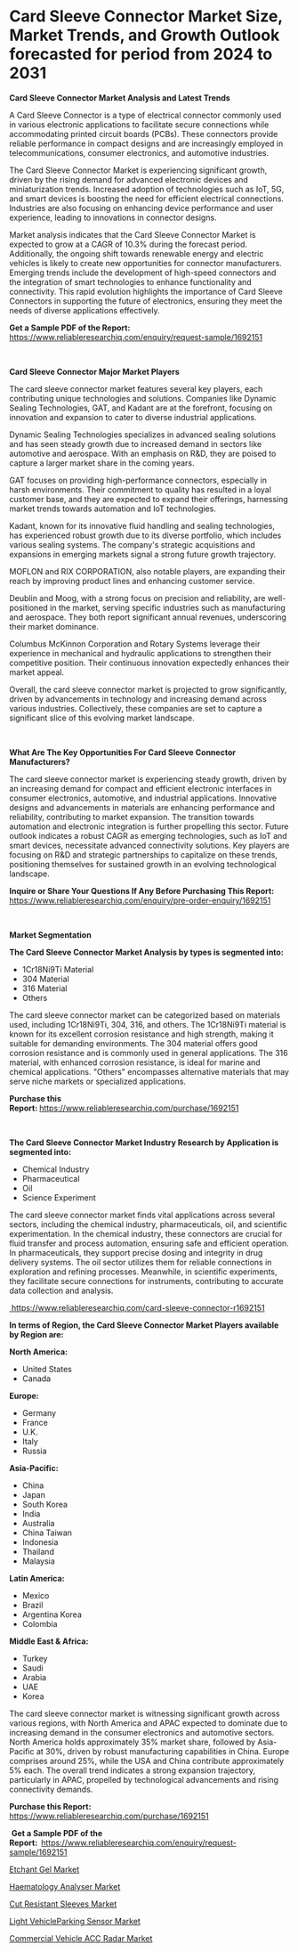 <p><h1>Card Sleeve Connector Market Size, Market Trends, and Growth Outlook forecasted for period from 2024 to 2031</h1></p><p><strong>Card Sleeve Connector Market Analysis and Latest Trends</strong></p>
<p><p>A Card Sleeve Connector is a type of electrical connector commonly used in various electronic applications to facilitate secure connections while accommodating printed circuit boards (PCBs). These connectors provide reliable performance in compact designs and are increasingly employed in telecommunications, consumer electronics, and automotive industries. </p><p>The Card Sleeve Connector Market is experiencing significant growth, driven by the rising demand for advanced electronic devices and miniaturization trends. Increased adoption of technologies such as IoT, 5G, and smart devices is boosting the need for efficient electrical connections. Industries are also focusing on enhancing device performance and user experience, leading to innovations in connector designs.</p><p>Market analysis indicates that the Card Sleeve Connector Market is expected to grow at a CAGR of 10.3% during the forecast period. Additionally, the ongoing shift towards renewable energy and electric vehicles is likely to create new opportunities for connector manufacturers. Emerging trends include the development of high-speed connectors and the integration of smart technologies to enhance functionality and connectivity. This rapid evolution highlights the importance of Card Sleeve Connectors in supporting the future of electronics, ensuring they meet the needs of diverse applications effectively.</p></p>
<p><strong>Get a Sample PDF of the Report:&nbsp;</strong> <a href="https://www.reliableresearchiq.com/enquiry/request-sample/1692151?utm_campaign=1141&utm_medium=2&utm_source=Github&utm_content=ia&utm_term=05112024&utm_id=card-sleeve-connector">https://www.reliableresearchiq.com/enquiry/request-sample/1692151</a></p>
<p>&nbsp;</p>
<p><strong>Card Sleeve Connector Major Market Players</strong></p>
<p><p>The card sleeve connector market features several key players, each contributing unique technologies and solutions. Companies like Dynamic Sealing Technologies, GAT, and Kadant are at the forefront, focusing on innovation and expansion to cater to diverse industrial applications.</p><p>Dynamic Sealing Technologies specializes in advanced sealing solutions and has seen steady growth due to increased demand in sectors like automotive and aerospace. With an emphasis on R&D, they are poised to capture a larger market share in the coming years.</p><p>GAT focuses on providing high-performance connectors, especially in harsh environments. Their commitment to quality has resulted in a loyal customer base, and they are expected to expand their offerings, harnessing market trends towards automation and IoT technologies.</p><p>Kadant, known for its innovative fluid handling and sealing technologies, has experienced robust growth due to its diverse portfolio, which includes various sealing systems. The company's strategic acquisitions and expansions in emerging markets signal a strong future growth trajectory.</p><p>MOFLON and RIX CORPORATION, also notable players, are expanding their reach by improving product lines and enhancing customer service.</p><p>Deublin and Moog, with a strong focus on precision and reliability, are well-positioned in the market, serving specific industries such as manufacturing and aerospace. They both report significant annual revenues, underscoring their market dominance.</p><p>Columbus McKinnon Corporation and Rotary Systems leverage their experience in mechanical and hydraulic applications to strengthen their competitive position. Their continuous innovation expectedly enhances their market appeal.</p><p>Overall, the card sleeve connector market is projected to grow significantly, driven by advancements in technology and increasing demand across various industries. Collectively, these companies are set to capture a significant slice of this evolving market landscape.</p></p>
<p>&nbsp;</p>
<p><strong>What Are The Key Opportunities For Card Sleeve Connector Manufacturers?</strong></p>
<p><p>The card sleeve connector market is experiencing steady growth, driven by an increasing demand for compact and efficient electronic interfaces in consumer electronics, automotive, and industrial applications. Innovative designs and advancements in materials are enhancing performance and reliability, contributing to market expansion. The transition towards automation and electronic integration is further propelling this sector. Future outlook indicates a robust CAGR as emerging technologies, such as IoT and smart devices, necessitate advanced connectivity solutions. Key players are focusing on R&D and strategic partnerships to capitalize on these trends, positioning themselves for sustained growth in an evolving technological landscape.</p></p>
<p><strong>Inquire or Share Your Questions If Any Before Purchasing This Report:</strong> <a href="https://www.reliableresearchiq.com/enquiry/pre-order-enquiry/1692151?utm_campaign=1141&utm_medium=2&utm_source=Github&utm_content=ia&utm_term=05112024&utm_id=card-sleeve-connector">https://www.reliableresearchiq.com/enquiry/pre-order-enquiry/1692151</a></p>
<p>&nbsp;</p>
<p><strong>Market Segmentation</strong></p>
<p><strong>The Card Sleeve Connector Market Analysis by types is segmented into:</strong></p>
<p><ul><li>1Cr18Ni9Ti Material</li><li>304 Material</li><li>316 Material</li><li>Others</li></ul></p>
<p><p>The card sleeve connector market can be categorized based on materials used, including 1Cr18Ni9Ti, 304, 316, and others. The 1Cr18Ni9Ti material is known for its excellent corrosion resistance and high strength, making it suitable for demanding environments. The 304 material offers good corrosion resistance and is commonly used in general applications. The 316 material, with enhanced corrosion resistance, is ideal for marine and chemical applications. "Others" encompasses alternative materials that may serve niche markets or specialized applications.</p></p>
<p><strong>Purchase this Report:&nbsp;</strong><a href="https://www.reliableresearchiq.com/purchase/1692151?utm_campaign=1141&utm_medium=2&utm_source=Github&utm_content=ia&utm_term=05112024&utm_id=card-sleeve-connector">https://www.reliableresearchiq.com/purchase/1692151</a></p>
<p>&nbsp;</p>
<p><strong>The Card Sleeve Connector Market Industry Research by Application is segmented into:</strong></p>
<p><ul><li>Chemical Industry</li><li>Pharmaceutical</li><li>Oil</li><li>Science Experiment</li></ul></p>
<p><p>The card sleeve connector market finds vital applications across several sectors, including the chemical industry, pharmaceuticals, oil, and scientific experimentation. In the chemical industry, these connectors are crucial for fluid transfer and process automation, ensuring safe and efficient operation. In pharmaceuticals, they support precise dosing and integrity in drug delivery systems. The oil sector utilizes them for reliable connections in exploration and refining processes. Meanwhile, in scientific experiments, they facilitate secure connections for instruments, contributing to accurate data collection and analysis.</p></p>
<p><a href="https://www.reliableresearchiq.com/card-sleeve-connector-r1692151?utm_campaign=1141&utm_medium=2&utm_source=Github&utm_content=ia&utm_term=05112024&utm_id=card-sleeve-connector">&nbsp;https://www.reliableresearchiq.com/card-sleeve-connector-r1692151</a></p>
<p><strong>In terms of Region, the Card Sleeve Connector Market Players available by Region are:</strong></p>
<p>
    <p> <strong> North America: </strong>
        <ul>
            <li>United States</li>
            <li>Canada</li>
        </ul>
        </p> 
    <p> <strong> Europe: </strong>
        <ul>
            <li>Germany</li>
            <li>France</li>
            <li>U.K.</li>
            <li>Italy</li>
            <li>Russia</li>
        </ul>
        </p> 
    <p> <strong> Asia-Pacific: </strong>
        <ul>
            <li>China</li>
            <li>Japan</li>
            <li>South Korea</li>
            <li>India</li>
            <li>Australia</li>
            <li>China Taiwan</li>
            <li>Indonesia</li>
            <li>Thailand</li>
            <li>Malaysia</li>
        </ul>
        </p> 
    <p> <strong> Latin America: </strong>
        <ul>
            <li>Mexico</li>
            <li>Brazil</li>
            <li>Argentina Korea</li>
            <li>Colombia</li>
        </ul>
        </p> 
    <p> <strong> Middle East & Africa: </strong>
        <ul>
            <li>Turkey</li>
            <li>Saudi</li>
            <li>Arabia</li>
            <li>UAE</li>
            <li>Korea</li>
        </ul>
    </p>
    </p>
<p><p>The card sleeve connector market is witnessing significant growth across various regions, with North America and APAC expected to dominate due to increasing demand in the consumer electronics and automotive sectors. North America holds approximately 35% market share, followed by Asia-Pacific at 30%, driven by robust manufacturing capabilities in China. Europe comprises around 25%, while the USA and China contribute approximately 5% each. The overall trend indicates a strong expansion trajectory, particularly in APAC, propelled by technological advancements and rising connectivity demands.</p></p>
<p><strong>Purchase this Report: </strong><a href="https://www.reliableresearchiq.com/purchase/1692151?utm_campaign=1141&utm_medium=2&utm_source=Github&utm_content=ia&utm_term=05112024&utm_id=card-sleeve-connector">https://www.reliableresearchiq.com/purchase/1692151</a></p>
<p>&nbsp;<strong>Get a Sample PDF of the Report:&nbsp;&nbsp;</strong><a href="https://www.reliableresearchiq.com/enquiry/request-sample/1692151?utm_campaign=1141&utm_medium=2&utm_source=Github&utm_content=ia&utm_term=05112024&utm_id=card-sleeve-connector">https://www.reliableresearchiq.com/enquiry/request-sample/1692151</a></p>
<p><strong></strong></p>
<p><p><a href="https://issuu.com/reportprime-2/docs/etchant-gel-market-size-2030.pptx_34f2685ac09fae?utm_campaign=1141&utm_medium=2&utm_source=Github&utm_content=ia&utm_term=05112024&utm_id=card-sleeve-connector">Etchant Gel Market</a></p><p><a href="https://issuu.com/reportprime-2/docs/haematology-analyser-market-size-20_afa368b5b84db9?utm_campaign=1141&utm_medium=2&utm_source=Github&utm_content=ia&utm_term=05112024&utm_id=card-sleeve-connector">Haematology Analyser Market</a></p><p><a href="https://issuu.com/reportprime-2/docs/cut-resistant-sleeves-market-size-2_8711f03de76949?utm_campaign=1141&utm_medium=2&utm_source=Github&utm_content=ia&utm_term=05112024&utm_id=card-sleeve-connector">Cut Resistant Sleeves Market</a></p><p><a href="https://github.com/pespeyervi/Market-Research-Report-List-1/blob/main/light-vehicleparking-sensor-market.md?utm_campaign=1141&utm_medium=2&utm_source=Github&utm_content=ia&utm_term=05112024&utm_id=card-sleeve-connector">Light VehicleParking Sensor Market</a></p><p><a href="https://github.com/shivermasallash/Market-Research-Report-List-1/blob/main/commercial-vehicle-acc-radar-market.md?utm_campaign=1141&utm_medium=2&utm_source=Github&utm_content=ia&utm_term=05112024&utm_id=card-sleeve-connector">Commercial Vehicle ACC Radar Market</a></p></p>